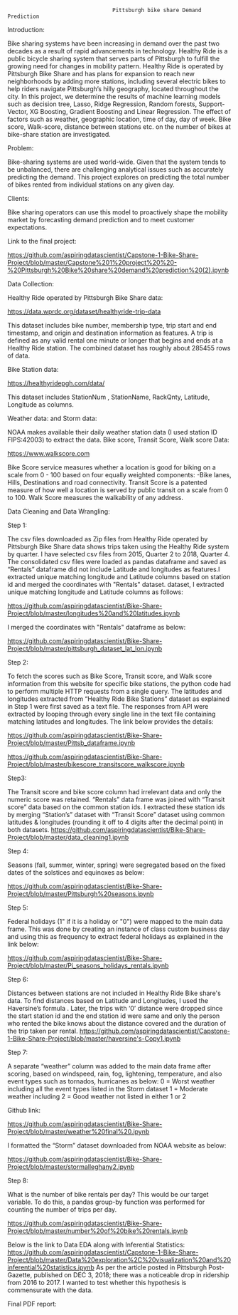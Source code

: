                                      Pittsburgh bike share Demand Prediction




Introduction:

Bike sharing systems have been increasing in demand over the past two decades as a result of rapid advancements in technology. Healthy Ride is a public bicycle sharing system that serves parts of Pittsburgh to fulfill the growing need for changes in mobility pattern. Healthy Ride is operated by Pittsburgh Bike Share and has plans for expansion to reach new neighborhoods by adding more stations, including several electric bikes to help riders navigate Pittsburgh’s hilly geography, located throughout the city. 
In this project, we determine the results of machine learning models such as decision tree, Lasso, Ridge Regression, Random forests, Support-Vector, XG Boosting, Gradient Boosting and Linear Regression. The effect of factors such as weather, geographic location, time of day, day of week. Bike score, Walk-score, distance between stations etc. on the number of bikes at bike-share station are investigated.

Problem:

Bike-sharing systems are used world-wide. Given that the system tends to be unbalanced, there are challenging analytical issues such as accurately predicting the demand. This project explores on predicting the total number of bikes rented from individual stations on any given day.

Clients:

Bike sharing operators can use this model to proactively shape the mobility market by forecasting demand prediction and to meet customer expectations.

Link to the final project:

https://github.com/aspiringdatascientist/Capstone-1-Bike-Share-Project/blob/master/Capstone%201%20project%20%20-%20Pittsburgh%20Bike%20share%20demand%20prediction%20(2).ipynb

Data Collection:

Healthy Ride operated by Pittsburgh Bike Share data: 

https://data.wprdc.org/dataset/healthyride-trip-data

This dataset includes bike number, membership type, trip start and end timestamp, and origin and
destination information as features. A trip is defined as any valid rental one minute or longer that 
begins and ends at a Healthy Ride station. The combined dataset has roughly about 285455 rows of 
data. 

Bike Station data:

https://healthyridepgh.com/data/

This dataset includes StationNum , StationName,  RackQnty, Latitude, Longitude as columns.

Weather data: and Storm data:

NOAA makes available their daily weather station data (I used station ID FIPS:42003) to extract the data.
Bike score, Transit Score, Walk score Data:

https://www.walkscore.com

Bike Score service measures whether a location is good for biking on a scale from 0 - 100 based on four equally weighted components: -Bike lanes, Hills, Destinations and road connectivity. Transit Score is a patented measure of how well a location is served by public transit on a scale from 0 to 100. Walk Score measures the walkability of any address.

Data Cleaning and Data Wrangling:

Step 1:

The csv files downloaded as Zip files from  Healthy Ride operated by Pittsburgh Bike Share data shows trips taken using the Healthy Ride system by quarter. I have selected csv files from 2015, Quarter 2 to 2018, Quarter 4. The consolidated csv files were loaded as pandas dataframe and saved as “Rentals” dataframe did not include Latitude and longitudes as features.I extracted unique matching longitude and Latitude columns based on station id and merged the coordinates with "Rentals" dataset.
dataset, I extracted unique matching longitude and Latitude columns as follows:

https://github.com/aspiringdatascientist/Bike-Share-Project/blob/master/longitudes%20and%20latitudes.ipynb

I merged  the coordinates with "Rentals" dataframe as below:

https://github.com/aspiringdatascientist/Bike-Share-Project/blob/master/pittsburgh_dataset_lat_lon.ipynb


Step 2:

 To fetch  the  scores such as Bike Score, Transit score, and Walk score information  from this website  for specific bike stations, the python code had to perform multiple  HTTP requests from a single query. The latitudes and longitudes extracted from “Healthy Ride Bike Stations” dataset as explained in Step 1 were first saved as a text file. The responses from API were extracted by looping through every single line in the text file containing matching latitudes and longitudes. The link below provides the details:
 
 https://github.com/aspiringdatascientist/Bike-Share-Project/blob/master/Pittsb_dataframe.ipynb

https://github.com/aspiringdatascientist/Bike-Share-Project/blob/master/bikescore_transitscore_walkscore.ipynb


Step3:

The Transit score and bike score column had irrelevant data and only the numeric score was retained. “Rentals” data frame was joined with “Transit score” data based on the common station ids. I extracted these station ids by merging “Station’s” dataset with “Transit Score” dataset using common latitudes & longitudes (rounding it off to 4 digits after the decimal point) in both datasets.
https://github.com/aspiringdatascientist/Bike-Share-Project/blob/master/data_cleaning1.ipynb


Step 4:

Seasons (fall, summer, winter, spring) were segregated based on the fixed dates of the solstices and equinoxes as below:

https://github.com/aspiringdatascientist/Bike-Share-Project/blob/master/Pittsburgh%20seasons.ipynb

Step 5:

Federal holidays (1" if it is a holiday or "0") were mapped to the main data frame. This was done by creating an instance of class custom business day and using this as frequency to extract federal holidays as explained in the link below:

https://github.com/aspiringdatascientist/Bike-Share-Project/blob/master/Pi_seasons_holidays_rentals.ipynb


Step 6:

Distances between stations are not included in Healthy Ride Bike share's data. To find distances based on Latitude and Longitudes, I used the  Haversine’s  formula . Later, the trips with ‘0’ distance were dropped since the start station id and the end station id were same and only the person who rented the bike knows about the distance covered and the duration of the trip taken per rental.
https://github.com/aspiringdatascientist/Capstone-1-Bike-Share-Project/blob/master/haversine's-Copy1.ipynb

Step 7:

A separate “weather” column was added to the main data frame after scoring, based on windspeed, rain, fog, lightening, temperature, and also event types such as tornados, hurricanes as below:
          0 = Worst weather including all the event types listed in the Storm dataset 
         1 = Moderate weather including
         2 = Good weather not listed in either 1 or 2 
         
         
Github link:

https://github.com/aspiringdatascientist/Bike-Share-Project/blob/master/weather%20final%20.ipynb
         
I formatted the “Storm” dataset downloaded from NOAA website  as below:

https://github.com/aspiringdatascientist/Bike-Share-Project/blob/master/stormalleghany2.ipynb

         
         

Step 8:

What is the number of bike rentals per day? This would be our target variable. To do this, a pandas group-by function was performed for counting the number of trips per day. 

https://github.com/aspiringdatascientist/Bike-Share-Project/blob/master/number%20of%20bike%20rentals.ipynb

Below is the link to Data EDA along with Inferential Statistics:
https://github.com/aspiringdatascientist/Capstone-1-Bike-Share-Project/blob/master/Data%20exploration%2C%20visualization%20and%20inferential%20statistics.ipynb
As per the article posted in Pittsburgh Post-Gazette, published on DEC 3, 2018; there was a noticeable drop in ridership from 2016 to 2017. I wanted to test whether this hypothesis is commensurate with the data.

Final PDF report:






